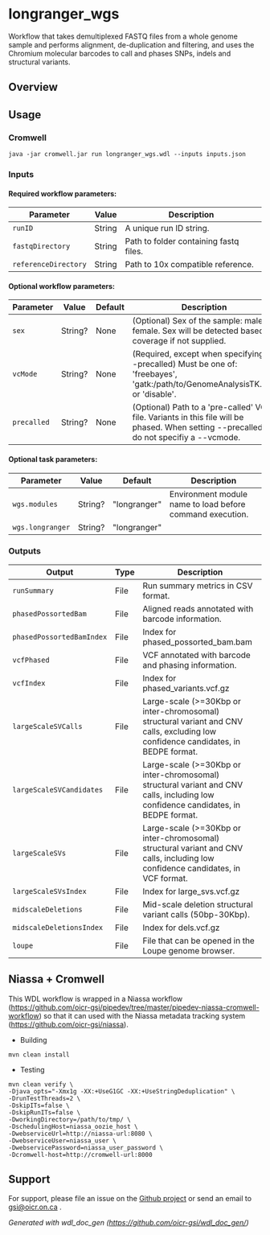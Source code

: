 # longranger_wgs

Workflow that takes demultiplexed FASTQ files from a whole genome sample and performs alignment, de-duplication and filtering, and uses the Chromium molecular barcodes to call and phases SNPs, indels and structural variants.

## Overview

## Usage

### Cromwell
```
java -jar cromwell.jar run longranger_wgs.wdl --inputs inputs.json
```

### Inputs

#### Required workflow parameters:
Parameter|Value|Description
---|---|---
`runID`|String|A unique run ID string.
`fastqDirectory`|String|Path to folder containing fastq files.
`referenceDirectory`|String|Path to 10x compatible reference.


#### Optional workflow parameters:
Parameter|Value|Default|Description
---|---|---|---
`sex`|String?|None|(Optional) Sex of the sample: male or female. Sex will be detected based on coverage if not supplied.
`vcMode`|String?|None|(Required, except when specifying --precalled) Must be one of: 'freebayes', 'gatk:/path/to/GenomeAnalysisTK.jar', or 'disable'.
`precalled`|String?|None|(Optional) Path to a 'pre-called' VCF file. Variants in this file will be phased. When setting --precalled, do not specifiy a --vcmode.


#### Optional task parameters:
Parameter|Value|Default|Description
---|---|---|---
`wgs.modules`|String?|"longranger"|Environment module name to load before command execution.
`wgs.longranger`|String?|"longranger"|


### Outputs

Output | Type | Description
---|---|---
`runSummary`|File|Run summary metrics in CSV format.
`phasedPossortedBam`|File|Aligned reads annotated with barcode information.
`phasedPossortedBamIndex`|File|Index for phased_possorted_bam.bam
`vcfPhased`|File|VCF annotated with barcode and phasing information.
`vcfIndex`|File|Index for phased_variants.vcf.gz
`largeScaleSVCalls`|File|Large-scale (>=30Kbp or inter-chromosomal) structural variant and CNV calls, excluding low confidence candidates, in BEDPE format.
`largeScaleSVCandidates`|File|Large-scale (>=30Kbp or inter-chromosomal) structural variant and CNV calls, including low confidence candidates, in BEDPE format.
`largeScaleSVs`|File|Large-scale (>=30Kbp or inter-chromosomal) structural variant and CNV calls, including low confidence candidates, in VCF format.
`largeScaleSVsIndex`|File|Index for large_svs.vcf.gz
`midscaleDeletions`|File|Mid-scale deletion structural variant calls (50bp-30Kbp).
`midscaleDeletionsIndex`|File|Index for dels.vcf.gz
`loupe`|File|	File that can be opened in the Loupe genome browser.


## Niassa + Cromwell

This WDL workflow is wrapped in a Niassa workflow (https://github.com/oicr-gsi/pipedev/tree/master/pipedev-niassa-cromwell-workflow) so that it can used with the Niassa metadata tracking system (https://github.com/oicr-gsi/niassa).

* Building
```
mvn clean install
```

* Testing
```
mvn clean verify \
-Djava_opts="-Xmx1g -XX:+UseG1GC -XX:+UseStringDeduplication" \
-DrunTestThreads=2 \
-DskipITs=false \
-DskipRunITs=false \
-DworkingDirectory=/path/to/tmp/ \
-DschedulingHost=niassa_oozie_host \
-DwebserviceUrl=http://niassa-url:8080 \
-DwebserviceUser=niassa_user \
-DwebservicePassword=niassa_user_password \
-Dcromwell-host=http://cromwell-url:8000
```

## Support

For support, please file an issue on the [Github project](https://github.com/oicr-gsi) or send an email to gsi@oicr.on.ca .

_Generated with wdl_doc_gen (https://github.com/oicr-gsi/wdl_doc_gen/)_
